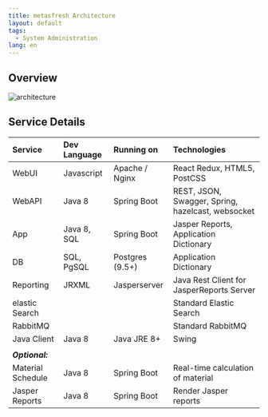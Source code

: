```yaml
---
title: metasfresh Architecture
layout: default
tags:
  - System Administration
lang: en
---
```

## Overview

![architecture](../../images/metasfresh_architecture.png)

## Service Details

| Service | Dev Language | Running on | Technologies |
| :--- | :--- | :--- | :--- |
| WebUI | Javascript | Apache / Nginx | React Redux, HTML5, PostCSS |
| WebAPI | Java 8 | Spring Boot | REST, JSON, Swagger, Spring, hazelcast, websocket |
| App | Java 8, SQL | Spring Boot | Jasper Reports, Application Dictionary |
| DB | SQL, PgSQL | Postgres (9.5+) | Application Dictionary |
| Reporting | JRXML | Jasperserver | Java Rest Client for JasperReports Server |
| elastic Search |  |  | Standard Elastic Search |
| RabbitMQ |  |  |Standard RabbitMQ |
| Java Client | Java 8 | Java JRE 8+ | Swing |
|  |  |  |  |
| ***Optional:*** |
| Material Schedule | Java 8 | Spring Boot | Real-time calculation of material |
| Jasper Reports | Java 8 | Spring Boot | Render Jasper reports |

